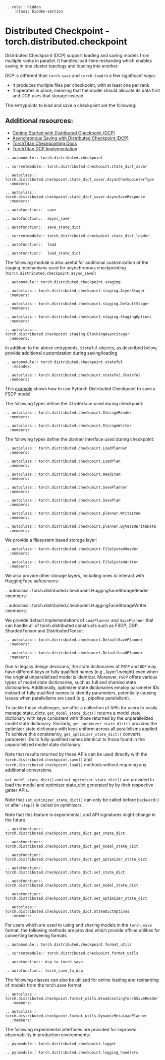 ```{eval-rst}
.. role:: hidden
    :class: hidden-section
```

# Distributed Checkpoint - torch.distributed.checkpoint

Distributed Checkpoint (DCP) support loading and saving models from multiple ranks in parallel.
It handles load-time resharding which enables saving in one cluster topology and loading into another.

DCP is different than `torch.save` and `torch.load` in a few significant ways:

- It produces multiple files per checkpoint, with at least one per rank.
- It operates in place, meaning that the model should allocate its data first and DCP uses that storage instead.

The entrypoints to load and save a checkpoint are the following:

## Additional resources:

- [Getting Started with Distributed Checkpoint (DCP)](https://pytorch.org/tutorials/recipes/distributed_checkpoint_recipe.html)
- [Asynchronous Saving with Distributed Checkpoint (DCP)](https://pytorch.org/tutorials/recipes/distributed_async_checkpoint_recipe.html)
- [TorchTitan Checkpointing Docs](https://github.com/pytorch/torchtitan/blob/main/docs/checkpoint.md)
- [TorchTitan DCP Implementation](https://github.com/pytorch/torchtitan/blob/main/torchtitan/components/checkpoint.py)

```{eval-rst}
.. automodule:: torch.distributed.checkpoint
```

```{eval-rst}
.. currentmodule:: torch.distributed.checkpoint.state_dict_saver
```

```{eval-rst}
.. autoclass:: torch.distributed.checkpoint.state_dict_saver.AsyncCheckpointerType
  :members:
```

```{eval-rst}
.. autoclass:: torch.distributed.checkpoint.state_dict_saver.AsyncSaveResponse
  :members:
```

```{eval-rst}
.. autofunction::  save
```

```{eval-rst}
.. autofunction::  async_save
```

```{eval-rst}
.. autofunction::  save_state_dict
```

```{eval-rst}
.. currentmodule:: torch.distributed.checkpoint.state_dict_loader
```

```{eval-rst}
.. autofunction::  load
```

```{eval-rst}
.. autofunction::  load_state_dict
```

The following module is also useful for additional customization of the staging mechanisms used for asynchronous checkpointing (`torch.distributed.checkpoint.async_save`):

```{eval-rst}
.. automodule:: torch.distributed.checkpoint.staging
```

```{eval-rst}
.. autoclass:: torch.distributed.checkpoint.staging.AsyncStager
  :members:
```

```{eval-rst}
.. autoclass:: torch.distributed.checkpoint.staging.DefaultStager
  :members:
```

```{eval-rst}
.. autoclass:: torch.distributed.checkpoint.staging.StagingOptions
  :members:
```

```{eval-rst}
.. autoclass:: torch.distributed.checkpoint.staging.BlockingAsyncStager
  :members:
```

In addition to the above entrypoints, `Stateful` objects, as described below, provide additional customization during saving/loading

```{eval-rst}
.. automodule:: torch.distributed.checkpoint.stateful
   :noindex:
```

```{eval-rst}
.. autoclass:: torch.distributed.checkpoint.stateful.Stateful
  :members:
```

This [example](https://github.com/pytorch/pytorch/blob/main/torch/distributed/checkpoint/examples/fsdp_checkpoint_example.py) shows how to use Pytorch Distributed Checkpoint to save a FSDP model.

The following types define the IO interface used during checkpoint:

```{eval-rst}
.. autoclass:: torch.distributed.checkpoint.StorageReader
  :members:
```

```{eval-rst}
.. autoclass:: torch.distributed.checkpoint.StorageWriter
  :members:
```

The following types define the planner interface used during checkpoint:

```{eval-rst}
.. autoclass:: torch.distributed.checkpoint.LoadPlanner
  :members:
```

```{eval-rst}
.. autoclass:: torch.distributed.checkpoint.LoadPlan
  :members:
```

```{eval-rst}
.. autoclass:: torch.distributed.checkpoint.ReadItem
  :members:
```

```{eval-rst}
.. autoclass:: torch.distributed.checkpoint.SavePlanner
  :members:
```

```{eval-rst}
.. autoclass:: torch.distributed.checkpoint.SavePlan
  :members:
```

```{eval-rst}
.. autoclass:: torch.distributed.checkpoint.planner.WriteItem
  :members:
```

```{eval-rst}
.. autoclass:: torch.distributed.checkpoint.planner.BytesIOWriteData
  :members:
```

We provide a filesystem based storage layer:

```{eval-rst}
.. autoclass:: torch.distributed.checkpoint.FileSystemReader
  :members:
```

```{eval-rst}
.. autoclass:: torch.distributed.checkpoint.FileSystemWriter
  :members:
```

We also provide other storage layers, including ones to interact with HuggingFace safetensors:

.. autoclass:: torch.distributed.checkpoint.HuggingFaceStorageReader
  :members:

.. autoclass:: torch.distributed.checkpoint.HuggingFaceStorageWriter
  :members:

We provide default implementations of `LoadPlanner` and `SavePlanner` that
can handle all of torch.distributed constructs such as FSDP, DDP, ShardedTensor and DistributedTensor.

```{eval-rst}
.. autoclass:: torch.distributed.checkpoint.DefaultSavePlanner
  :members:
```

```{eval-rst}
.. autoclass:: torch.distributed.checkpoint.DefaultLoadPlanner
  :members:

```

Due to legacy design decisions, the state dictionaries of `FSDP` and `DDP` may have different keys or fully qualified names (e.g., layer1.weight) even when the original unparallelized model is identical. Moreover, `FSDP` offers various types of model state dictionaries, such as full and sharded state dictionaries. Additionally, optimizer state dictionaries employ parameter IDs instead of fully qualified names to identify parameters, potentially causing issues when parallelisms are used (e.g., pipeline parallelism).

To tackle these challenges, we offer a collection of APIs for users to easily manage state_dicts. `get_model_state_dict()` returns a model state dictionary with keys consistent with those returned by the unparallelized model state dictionary. Similarly, `get_optimizer_state_dict()` provides the optimizer state dictionary with keys uniform across all parallelisms applied. To achieve this consistency, `get_optimizer_state_dict()` converts parameter IDs to fully qualified names identical to those found in the unparallelized model state dictionary.

Note that results returned by these APIs can be used directly with the `torch.distributed.checkpoint.save()` and `torch.distributed.checkpoint.load()` methods without requiring any additional conversions.

`set_model_state_dict()` and `set_optimizer_state_dict()` are provided to load the model and optimizer state_dict generated by by their respective getter APIs.

Note that `set_optimizer_state_dict()` can only be called before `backward()` or after `step()` is called on optimizers.

Note that this feature is experimental, and API signatures might change in the future.

```{eval-rst}
.. autofunction:: torch.distributed.checkpoint.state_dict.get_state_dict
```

```{eval-rst}
.. autofunction:: torch.distributed.checkpoint.state_dict.get_model_state_dict
```

```{eval-rst}
.. autofunction:: torch.distributed.checkpoint.state_dict.get_optimizer_state_dict
```

```{eval-rst}
.. autofunction:: torch.distributed.checkpoint.state_dict.set_state_dict
```

```{eval-rst}
.. autofunction:: torch.distributed.checkpoint.state_dict.set_model_state_dict
```

```{eval-rst}
.. autofunction:: torch.distributed.checkpoint.state_dict.set_optimizer_state_dict
```

```{eval-rst}
.. autoclass:: torch.distributed.checkpoint.state_dict.StateDictOptions
   :members:
```

For users which are used to using and sharing models in the `torch.save` format, the following methods are provided which provide offline utilities for converting betweeing formats.

```{eval-rst}
.. automodule:: torch.distributed.checkpoint.format_utils
```

```{eval-rst}
.. currentmodule:: torch.distributed.checkpoint.format_utils
```

```{eval-rst}
.. autofunction:: dcp_to_torch_save
```

```{eval-rst}
.. autofunction:: torch_save_to_dcp
```

The following classes can also be utilized for online loading and resharding of models from the torch.save format.

```{eval-rst}
.. autoclass:: torch.distributed.checkpoint.format_utils.BroadcastingTorchSaveReader
   :members:
```

```{eval-rst}
.. autoclass:: torch.distributed.checkpoint.format_utils.DynamicMetaLoadPlanner
   :members:
```

The following experimental interfaces are provided for improved observability in production environments:

```{eval-rst}
.. py:module:: torch.distributed.checkpoint.logger
```

```{eval-rst}
.. py:module:: torch.distributed.checkpoint.logging_handlers
```
